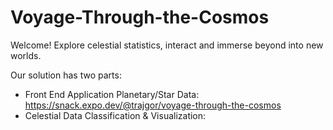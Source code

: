 # Voyage-Through-the-Cosmos

Welcome! Explore celestial statistics, interact and immerse beyond into new worlds.

Our solution has two parts: 
- Front End Application Planetary/Star Data: https://snack.expo.dev/@trajgor/voyage-through-the-cosmos
- Celestial Data Classification & Visualization: 
